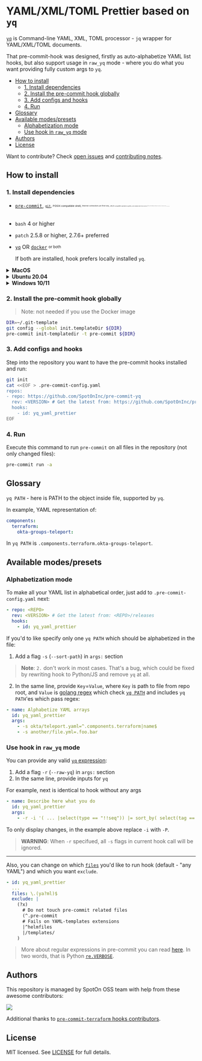 
# YAML/XML/TOML Prettier based on `yq`

[`yq`](https://github.com/kislyuk/yq) is Command-line YAML, XML, TOML processor - `jq` wrapper for YAML/XML/TOML documents.

That pre-commit-hook was designed, firstly as auto-alphabetize YAML list hooks, but also support usage in `raw_yq` mode - where you do what you want providing fully custom args to `yq`.

* [How to install](#how-to-install)
  * [1. Install dependencies](#1-install-dependencies)
  * [2. Install the pre-commit hook globally](#2-install-the-pre-commit-hook-globally)
  * [3. Add configs and hooks](#3-add-configs-and-hooks)
  * [4. Run](#4-run)
* [Glossary](#glossary)
* [Available modes/presets](#available-modespresets)
  * [Alphabetization mode](#alphabetization-mode)
  * [Use hook in `raw_yq` mode](#use-hook-in-raw_yq-mode)
* [Authors](#authors)
* [License](#license)

Want to contribute? Check [open issues](https://github.com/SpotOnInc/pre-commit-yq/issues?q=-label%3A%22auto-update%22+is%3Aopen+sort%3Aupdated-desc) and [contributing notes](/.github/CONTRIBUTING.md).

## How to install

### 1. Install dependencies

<!-- markdownlint-disable no-inline-html -->

* [`pre-commit`](https://pre-commit.com/#install),
  <sub><sup>[`git`](https://git-scm.com/downloads),
  <sub><sup>POSIX compatible shell,
  <sub><sup>Internet connection (on first run),
  <sub><sup>x86_64 compatible operation system,
  <sub><sup>Some hardware where this OS will run,
  <sub><sup>Electricity for hardware and internet connection,
  <sub><sup>Some basic physical laws,
  <sub><sup>Hope that it all will work.
  </sup></sub></sup></sub></sup></sub></sup></sub></sup></sub></sup></sub></sup></sub></sup></sub></sup></sub><br><br>
* `bash` 4 or higher
* `patch` 2.5.8 or higher, 2.7.6+ preferred
* [`yq`](https://github.com/kislyuk/yq#installation) OR [`docker`](https://docs.docker.com/get-docker/) <sub><sup>or both</sup></sub>

    If both are installed, hook prefers locally installed `yq`.


<details><summary><b>MacOS</b></summary><br>

```bash
brew install pre-commit bash yq gpatch
```

</details>

<details><summary><b>Ubuntu 20.04</b></summary><br>

```bash
sudo apt update
sudo apt install -y unzip software-properties-common python3 python3-pip
python3 -m pip install --upgrade pip
pip3 install --no-cache-dir pre-commit
sudo apt install -y yq
```

</details>

<details><summary><b>Windows 10/11</b></summary>

We highly recommend using [WSL/WSL2](https://docs.microsoft.com/en-us/windows/wsl/install) with Ubuntu and following the Ubuntu installation guide.

> Note: We won't be able to help with issues that can't be reproduced in Linux/Mac.
> Please try to find a working solution and send a PR before opening an issue.

Otherwise, you can follow [this gist](https://gist.github.com/etiennejeanneaurevolve/1ed387dc73c5d4cb53ab313049587d09):

1. Install [`git`](https://git-scm.com/downloads) and [`gitbash`](https://gitforwindows.org/)
2. Install [Python 3](https://www.python.org/downloads/)
3. Install all prerequisites needed (see above)

Ensure your PATH environment variable looks for `bash.exe` in `C:\Program Files\Git\bin` (the one present in `C:\Windows\System32\bash.exe` does not work with `pre-commit.exe`)

</details>

<!-- markdownlint-enable no-inline-html -->

### 2. Install the pre-commit hook globally

> Note: not needed if you use the Docker image

```bash
DIR=~/.git-template
git config --global init.templateDir ${DIR}
pre-commit init-templatedir -t pre-commit ${DIR}
```

### 3. Add configs and hooks

Step into the repository you want to have the pre-commit hooks installed and run:

```bash
git init
cat <<EOF > .pre-commit-config.yaml
repos:
- repo: https://github.com/SpotOnInc/pre-commit-yq
  rev: <VERSION> # Get the latest from: https://github.com/SpotOnInc/pre-commit-yq/releases
  hooks:
    - id: yq_yaml_prettier
EOF
```

### 4. Run

Execute this command to run `pre-commit` on all files in the repository (not only changed files):

```bash
pre-commit run -a
```

## Glossary

`yq PATH` - here is PATH to the object inside file, supported by `yq`.

In example, YAML representation of:

```yaml
components:
  terraform:
    okta-groups-teleport:
```
In `yq PATH` is `.components.terraform.okta-groups-teleport`.


## Available modes/presets

### Alphabetization mode

To make all your YAML list in alphabetical order, just add to `.pre-commit-config.yaml` next:

```yaml
- repo: <REPO>
  rev: <VERSION> # Get the latest from: <REPO>/releases
  hooks:
    - id: yq_yaml_prettier
```

If you'd to like specify only one `yq PATH` which should be alphabetized in the file:

1. Add a flag `-s` (`--sort-path`) in `args:` section

> **Note**: `2.` don't work in most cases. That's a bug, which could be fixed by rewriting hook to Python/JS and remove `yq` at all.

2. In the same line, provide `Key`=`Value`, where `Key` is path to file from repo root, and `Value` is [golang regex](https://github.com/google/re2/wiki/Syntax) which check [`yq PATH`](#glossary-before-we-start) and includes `yq PATH`'es which pass regex:

```yaml
- name: Alphabetize YAML arrays
  id: yq_yaml_prettier
  args:
    - -s okta/teleport.yaml=^.components.terraform|name$
    - -s another/file.yml=.foo.bar
```



### Use hook in `raw_yq` mode

You can provide any valid [`yq` expression](https://mikefarah.gitbook.io/yq/operators):

1. Add a flag `-r` (`--raw-yq`) in `args:` section
2. In the same line, provide inputs for `yq`


For example, next is identical to hook without any args

```yaml
- name: Describe here what you do
  id: yq_yaml_prettier
  args:
    - -r -i '( ... |select(type == "!!seq")) |= sort_by( select(tag == "!!str") //  (keys | .[0]) )'
```

To only display changes, in the example above replace `-i` with `-P`.

> **WARNING**: When `-r` specifued, all `-s` flags in current hook call will be ignored.

---

Also, you can change on which [`files`](https://pre-commit.com/#config-files) you'd like to run hook (default - "any YAML") and which you want `exclude`.

```yaml
- id: yq_yaml_prettier
  ...
  files: \.(ya?ml)$
  exclude: |
    (?x)
      # Do not touch pre-commit related files
      (^.pre-commit
      # Fails on YAML-templates extensions
      |^helmfiles
      |/templates/
    )
```

> More about regular expressions in pre-commit you can read [here](https://pre-commit.com/#regular-expressions). In two words, that is Python [`re.VERBOSE`](https://docs.python.org/3/library/re.html#re.VERBOSE).

## Authors

This repository is managed by SpotOn OSS team with help from these awesome contributors:

<!-- markdownlint-disable no-inline-html -->
<a href="https://github.com/SpotOnInc/pre-commit-yq/graphs/contributors">
  <img src="https://contrib.rocks/image?repo=SpotOnInc/pre-commit-yq" />
</a>
<!-- markdownlint-enable no-inline-html -->

Additional thanks to [`pre-commit-terraform` hooks contributors](https://github.com/antonbabenko/pre-commit-terraform#authors).

## License

MIT licensed. See [LICENSE](LICENSE) for full details.
